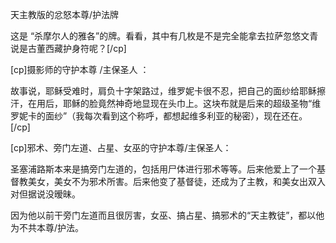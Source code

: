 天主教版的忿怒本尊/护法牌

这是 “杀摩尔人的雅各”的牌。看看，其中有几枚是不是完全能拿去拉萨忽悠文青说是古董西藏护身符呢？ ​​​[/cp]



[cp]摄影师的守护本尊 /主保圣人 ：

故事说，耶稣受难时，肩负十字架路过，维罗妮卡很不忍，把自己的面纱给耶稣擦汗，在用后，耶稣的脸竟然神奇地显现在头巾上。这块布就是后来的超级圣物“维罗妮卡的面纱”（我每次看到这个称呼，都想起维多利亚的秘密），现在还在。 ​​​[/cp]


[cp]邪术、旁门左道、占星、女巫的守护本尊/主保圣人：

圣塞浦路斯本来是搞旁门左道的，包括用尸体进行邪术等等。后来他爱上了一个基督教美女，美女不为邪术所害。后来他变了基督徒，还成为了主教，和美女出双入对但据说没暧昧。

因为他以前干旁门左道而且很厉害，女巫、搞占星、搞邪术的“天主教徒”，都以他为不共本尊/护法。

